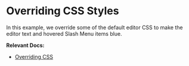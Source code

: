 # Overriding CSS Styles

In this example, we override some of the default editor CSS to make the editor text and hovered Slash Menu items blue.

**Relevant Docs:**

- [Overriding CSS](/docs/react/styling-theming/overriding-css)
